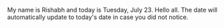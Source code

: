My name is Rishabh and today is Tuesday, July 23. Hello all. The date will automatically update to today's date in case you did not notice.
